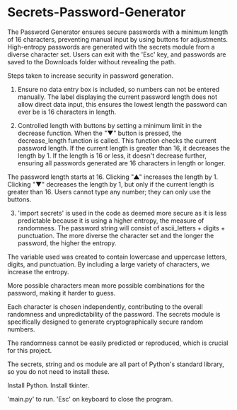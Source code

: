 # Secrets-Password-Generator
The Password Generator ensures secure passwords with a minimum length of 16 characters, preventing manual input by using buttons for adjustments. High-entropy passwords are generated with the secrets module from a diverse character set. Users can exit with the 'Esc' key, and passwords are saved to the Downloads folder without revealing the path.

Steps taken to increase security in password generation.

1) Ensure no data entry box is included, so numbers can not be entered manually.
The label displaying the current password length does not allow direct data input, this ensures the lowest length the password can ever be is 16 characters in length.

2) Controlled length with buttons by setting a minimum limit in the decrease function.
When the "▼" button is pressed, the decrease_length function is called.
This function checks the current password length.
If the current length is greater than 16, it decreases the length by 1.
If the length is 16 or less, it doesn't decrease further, ensuring all passwords generated are 16 characters in length or longer.

The password length starts at 16.
Clicking "▲" increases the length by 1.
Clicking "▼" decreases the length by 1, but only if the current length is greater than 16.
Users cannot type any number; they can only use the buttons.

3) 'import secrets' is used in the code as deemed more secure as it is less predictable because it is using a higher entropy, the measure of randomness. The password string will consist of ascii_letters + digits + punctuation. The more diverse the character set and the longer the password, the higher the entropy.

The variable used was created to contain lowercase and uppercase letters, digits, and punctuation. By including a large variety of characters, we increase the entropy. 

More possible characters mean more possible combinations for the password, making it harder to guess.

Each character is chosen independently, contributing to the overall randomness and unpredictability of the password. The secrets module is specifically designed to generate cryptographically secure random numbers. 

The randomness cannot be easily predicted or reproduced, which is crucial for this project.

The secrets, string and os module are all part of Python's standard library, so you do not need to install these.

Install Python.
Install tkinter.

'main.py' to run.
'Esc' on keyboard to close the program.
